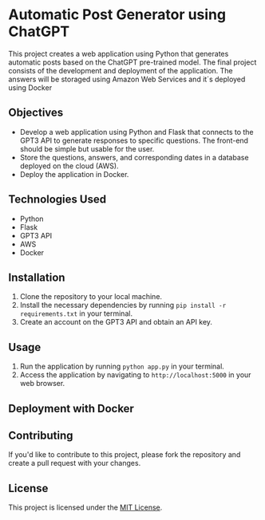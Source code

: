 # Automatic Post Generator using ChatGPT

This project creates a web application using Python that generates automatic posts based on the ChatGPT pre-trained model. The final project consists of the development and deployment of the application. The answers will be storaged using Amazon Web Services and it´s deployed using Docker

## Objectives
* Develop a web application using Python and Flask that connects to the GPT3 API to generate responses to specific questions. The front-end should be simple but usable for the user.
* Store the questions, answers, and corresponding dates in a database deployed on the cloud (AWS).
* Deploy the application in Docker.

## Technologies Used
* Python
* Flask
* GPT3 API
* AWS
* Docker

## Installation
1. Clone the repository to your local machine.
2. Install the necessary dependencies by running `pip install -r requirements.txt` in your terminal.
3. Create an account on the GPT3 API and obtain an API key.

## Usage
1. Run the application by running `python app.py` in your terminal.
2. Access the application by navigating to `http://localhost:5000` in your web browser.

## Deployment with Docker


## Contributing
If you'd like to contribute to this project, please fork the repository and create a pull request with your changes.

## License
This project is licensed under the [MIT License](https://opensource.org/licenses/MIT).
